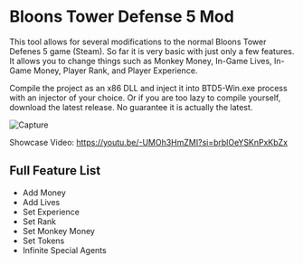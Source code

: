 # Bloons Tower Defense 5 Mod
This tool allows for several modifications to the normal Bloons Tower Defenes 5 game (Steam). So far it is very basic with just only a few features. It allows you to change things such as Monkey Money, In-Game Lives, In-Game Money, Player Rank, and Player Experience.

Compile the project as an x86 DLL and inject it into BTD5-Win.exe process with an injector of your choice.
Or if you are too lazy to compile yourself, download the latest release. No guarantee it is actually the latest. 

![Capture](https://github.com/CyN1ckal/BloonsTD5Mod/assets/29387530/5e4ef887-9708-4341-b973-94650ca7786b)

Showcase Video: https://youtu.be/-UMOh3HmZMI?si=brblOeYSKnPxKbZx

## Full Feature List
+ Add Money
+ Add Lives
+ Set Experience
+ Set Rank
+ Set Monkey Money
+ Set Tokens
+ Infinite Special Agents
